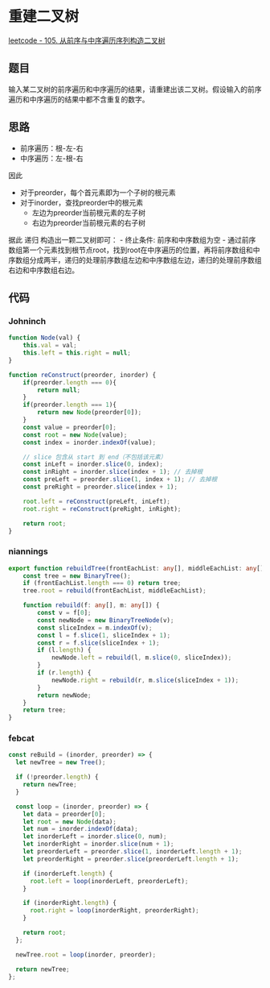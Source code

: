 # 重建二叉树

[leetcode - 105. 从前序与中序遍历序列构造二叉树](https://leetcode-cn.com/problems/construct-binary-tree-from-preorder-and-inorder-traversal/)

## 题目
输入某二叉树的前序遍历和中序遍历的结果，请重建出该二叉树。假设输入的前序遍历和中序遍历的结果中都不含重复的数字。

## 思路
- 前序遍历：根-左-右
- 中序遍历：左-根-右

因此
- 对于preorder，每个首元素即为一个子树的根元素
- 对于inorder，查找preorder中的根元素
    - 左边为preorder当前根元素的左子树
    - 右边为preorder当前根元素的右子树

据此 递归 构造出一颗二叉树即可：
    - 终止条件: 前序和中序数组为空
    - 通过前序数组第一个元素找到根节点root，找到root在中序遍历的位置，再将前序数组和中序数组分成两半，递归的处理前序数组左边和中序数组左边，递归的处理前序数组右边和中序数组右边。

## 代码

### Johninch
```js
function Node(val) {
    this.val = val;
    this.left = this.right = null;
}

function reConstruct(preorder, inorder) {
    if(preorder.length === 0){
        return null;
    }
    if(preorder.length === 1){
        return new Node(preorder[0]);
    }
    const value = preorder[0];
    const root = new Node(value);
    const index = inorder.indexOf(value);

    // slice 包含从 start 到 end（不包括该元素）
    const inLeft = inorder.slice(0, index);
    const inRight = inorder.slice(index + 1); // 去掉根
    const preLeft = preorder.slice(1, index + 1); // 去掉根
    const preRight = preorder.slice(index + 1);

    root.left = reConstruct(preLeft, inLeft);
    root.right = reConstruct(preRight, inRight);

    return root;
}
```

### niannings
```ts
export function rebuildTree(frontEachList: any[], middleEachList: any[]) {
    const tree = new BinaryTree();
    if (frontEachList.length === 0) return tree;
    tree.root = rebuild(frontEachList, middleEachList);

    function rebuild(f: any[], m: any[]) {
        const v = f[0];
        const newNode = new BinaryTreeNode(v);
        const sliceIndex = m.indexOf(v);
        const l = f.slice(1, sliceIndex + 1);
        const r = f.slice(sliceIndex + 1);
        if (l.length) {
            newNode.left = rebuild(l, m.slice(0, sliceIndex));
        }
        if (r.length) {
            newNode.right = rebuild(r, m.slice(sliceIndex + 1));
        }
        return newNode;
    }
    return tree;
}
```

### febcat
```js
const reBuild = (inorder, preorder) => {
  let newTree = new Tree();

  if (!preorder.length) {
    return newTree;
  }

  const loop = (inorder, preorder) => {
    let data = preorder[0];
    let root = new Node(data);
    let num = inorder.indexOf(data);
    let inorderLeft = inorder.slice(0, num);
    let inorderRight = inorder.slice(num + 1);
    let preorderLeft = preorder.slice(1, inorderLeft.length + 1);
    let preorderRight = preorder.slice(preorderLeft.length + 1);

    if (inorderLeft.length) {
      root.left = loop(inorderLeft, preorderLeft);
    }

    if (inorderRight.length) {
      root.right = loop(inorderRight, preorderRight);
    }

    return root;
  };

  newTree.root = loop(inorder, preorder);

  return newTree;
};
```
